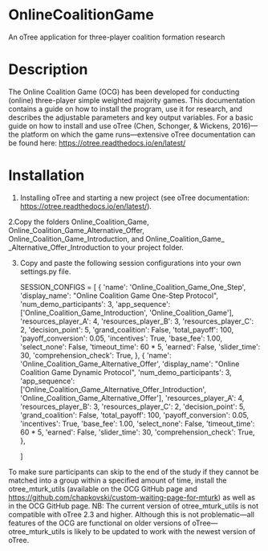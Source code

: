 # OnlineCoalitionGame
An oTree application for three-player coalition formation research

# **Description**

The Online Coalition Game (OCG) has been developed for conducting (online) three-player simple weighted majority games. This documentation contains a guide on how to install the program, use it for research, and describes the adjustable parameters and key output variables. For a basic guide on how to install and use oTree (Chen, Schonger, & Wickens, 2016)—the platform on which the game runs—extensive oTree documentation can be found here: https://otree.readthedocs.io/en/latest/

# **Installation**

1. Installing oTree and starting a new project (see oTree documentation: https://otree.readthedocs.io/en/latest/).

2.Copy the folders Online_Coalition_Game, Online_Coalition_Game_Alternative_Offer, Online_Coalition_Game_Introduction, and Online_Coalition_Game_ _Alternative_Offer_Introduction to your project folder.

3. Copy and paste the following session configurations into your own settings.py file.


    SESSION_CONFIGS = [
        {
            'name': 'Online_Coalition_Game_One_Step',
            'display_name': "Online Coalition Game One-Step Protocol",
            'num_demo_participants': 3,
            'app_sequence': ['Online_Coalition_Game_Introduction', 'Online_Coalition_Game'],
            'resources_player_A': 4,
            'resources_player_B': 3,
            'resources_player_C': 2,
            'decision_point': 5,
            'grand_coalition': False,
            'total_payoff': 100,
            'payoff_conversion': 0.05,
            'incentives': True,
            'base_fee': 1.00,
            'select_none': False,
            'timeout_time': 60 * 5,
            'earned': False,
            'slider_time': 30,
            'comprehension_check': True,
        },
        {
            'name': 'Online_Coalition_Game_Alternative_Offer',
            'display_name': "Online Coalition Game Dynamic Protocol",
            'num_demo_participants': 3,
            'app_sequence': ['Online_Coalition_Game_Alternative_Offer_Introduction', 'Online_Coalition_Game_Alternative_Offer'],
            'resources_player_A': 4,
            'resources_player_B': 3,
            'resources_player_C': 2,
            'decision_point': 5,
            'grand_coalition': False,
            'total_payoff': 100,
            'payoff_conversion': 0.05,
            'incentives': True,
            'base_fee': 1.00,
            'select_none': False,
            'timeout_time': 60 * 5,
            'earned': False,
            'slider_time': 30,
            'comprehension_check': True,
        },

    ]


To make sure participants can skip to the end of the study if they cannot be matched into a group within a specified amount of time, install the otree_mturk_utils (available on the OCG GitHub page and https://github.com/chapkovski/custom-waiting-page-for-mturk) as well as in the OCG GitHub page. NB: The current version of otree_mturk_utils is not compatible with oTree 2.3 and higher. Although this is not problematic—all features of the OCG are functional on older versions of oTree—otree_mturk_utils is likely to be updated to work with the newest version of oTree.
